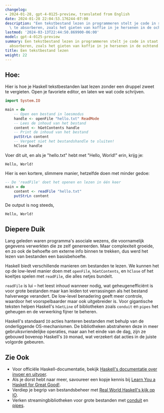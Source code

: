 ```yaml
---
changelog:
- 2024-01-28, gpt-4-0125-preview, translated from English
date: 2024-01-28 22:04:53.176244-07:00
description: "Een tekstbestand lezen in programmeren stelt je code in staat gegevens\
  \ te absorberen, zoals het gieten van koffie in je hersenen in de ochtend. We doen\u2026"
lastmod: '2024-03-13T22:44:50.869900-06:00'
model: gpt-4-0125-preview
summary: Een tekstbestand lezen in programmeren stelt je code in staat gegevens te
  absorberen, zoals het gieten van koffie in je hersenen in de ochtend.
title: Een tekstbestand lezen
weight: 22
---
```


## Hoe:
Hier is hoe je Haskell tekstbestanden laat lezen zonder een druppel zweet te vergieten. Open je favoriete editor, en laten we wat code schrijven.

```Haskell
import System.IO

main = do
    -- Open een bestand in leesmodus
    handle <- openFile "hello.txt" ReadMode
    -- Lees de inhoud van het bestand
    content <- hGetContents handle
    -- Print de inhoud van het bestand
    putStrLn content
    -- Vergeet niet het bestandshandle te sluiten!
    hClose handle
```

Voer dit uit, en als je "hello.txt" hebt met "Hello, World!" erin, krijg je:

```
Hello, World!
```

Hier is een kortere, slimmere manier, hetzelfde doen met minder gedoe:

```Haskell
-- De 'readFile' doet het openen en lezen in één keer
main = do
    content <- readFile "hello.txt"
    putStrLn content
```

De output is nog steeds,

```
Hello, World!
```

## Diepere Duik
Lang geleden waren programma's asociale wezens, die voornamelijk gegevens verwerkten die ze zelf genereerden. Maar complexiteit groeide, en zo ook de behoefte om externe info binnen te trekken, dus werd het lezen van bestanden een basisbehoefte.

Haskell biedt verschillende manieren om bestanden te lezen. We kunnen het op de low-level manier doen met `openFile`, `hGetContents`, en `hClose` of het koeltjes spelen met `readFile`, die alles netjes bundelt.

`readFile` is lui – het leest inhoud wanneer nodig, wat geheugenefficiënt is voor grote bestanden maar kan leiden tot verrassingen als het bestand halverwege verandert. De low-level benadering geeft meer controle, waardoor het voorspelbaarder maar ook uitgebreider is. Voor gigantische teksten helpen Haskell's `hGetLine` of bibliotheken zoals `conduit` en `pipes` het geheugen en de verwerking fijner te beheren.

Haskell's standaard `IO` acties hanteren bestanden met behulp van de onderliggende OS-mechanismen. De bibliotheken abstraheren deze in meer gebruiksvriendelijke operaties, maar aan het einde van de dag, zijn ze gebouwd bovenop Haskell's `IO` monad, wat verzekert dat acties in de juiste volgorde gebeuren.

## Zie Ook
- Voor officiële Haskell-documentatie, bekijk [Haskell's documentatie over invoer en uitvoer](https://www.haskell.org/tutorial/io.html).
- Als je dorst hebt naar meer, savoureer een kopje kennis bij [Learn You a Haskell for Great Good!](http://learnyouahaskell.com/input-and-output).
- Verdiep je begrip van bestandsbeheer met [Real World Haskell's kijk op IO](http://book.realworldhaskell.org/read/io.html).
- Verken streamingbibliotheken voor grote bestanden met [conduit](https://hackage.haskell.org/package/conduit) en [pipes](https://hackage.haskell.org/package/pipes).
